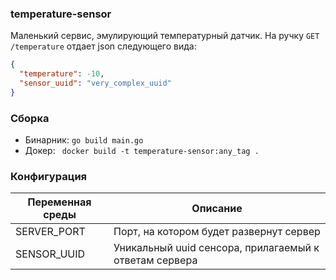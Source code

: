 ### temperature-sensor
Маленький сервис, эмулирующий температурный датчик.
На ручку `GET /temperature` отдает json следующего вида:

```json
{
  "temperature": -10,
  "sensor_uuid": "very_complex_uuid"
}
```

### Сборка
- Бинарник: `go build main.go`
- Докер: ` docker build -t temperature-sensor:any_tag .`

### Конфигурация
| Переменная среды | Описание                                               |
|------------------|--------------------------------------------------------|
| SERVER_PORT      | Порт, на котором будет развернут сервер                |
| SENSOR_UUID      | Уникальный uuid сенсора, прилагаемый к ответам сервера |

